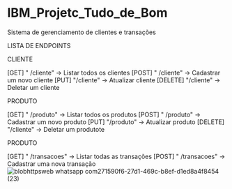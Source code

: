 # IBM_Projetc_Tudo_de_Bom
Sistema de gerenciamento de clientes e transações

LISTA DE ENDPOINTS

CLIENTE

[GET]  " /cliente" -> Listar todos os clientes
[POST]   " /cliente" -> Cadastrar um novo cliente
[PUT]  "/cliente" -> Atualizar cliente
[DELETE] "/cliente" -> Deletar um cliente

PRODUTO

[GET]  " /produto" -> Listar todos os produtos
[POST]   " /produto" -> Cadastrar um novo produto
[PUT]  "/produto" -> Atualizar produto
[DELETE] "/cliente" -> Deletar um produtote

PRODUTO

[GET]  " /transacoes" -> Listar todas as transações
[POST]   " /transacoes" -> Cadastrar uma nova transação
![blobhttpsweb whatsapp com271590f6-27d1-469c-b8ef-d1ed8a4f8454 (23)](https://user-images.githubusercontent.com/93411167/185109780-b2fd5bc2-ec34-4c3c-831b-1e7cf3f33ee8.png)
